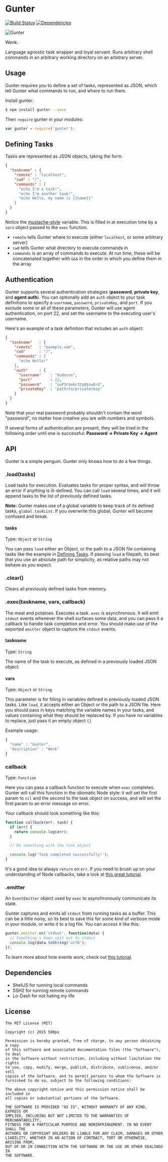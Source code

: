 # Gunter
[![Build Status](https://img.shields.io/travis/500px/gunter.svg?style=flat-square)](https://travis-ci.org/500px/gunter)
[![Dependencies](https://img.shields.io/david/500px/gunter.svg?style=flat-square)](https://david-dm.org/500px/gunter)

![Gunter](gunter.png)

Wenk.

Language agnostic task wrapper and loyal servant.  Runs arbitrary shell commands
in an arbitrary working directory on an arbitrary server.

## Usage

Gunter requires you to define a set of tasks, represented as JSON, which tell
Gunter what commands to run, and where to run them.

Install gunter:
```sh
$ npm install gunter --save
```

Then `require` gunter in your modules:
```js
var gunter = require('gunter');
```

## Defining Tasks

Tasks are represented as JSON objects, taking the form:
```json
{
  "taskname" : {
    "remote" : "localhost",
    "cwd" : "/",
    "commands" : [
      "echo I'm a task!",
      "echo I'm another task!",
      "echo Hello, my name is {{name}}"
    ]
  }
}
```
Notice the [mustache-style](http://mustache.github.io/) variable.  This is
filled in at execution time by a `vars` object passed to the `exec` function.

+ `remote` tells Gunter where to execute (either `localhost`, or some
  arbitrary server)
+ `cwd` tells Gunter what directory to execute commands in
+ `commands` is an array of commands to execute.  At run time, these will be
  concatenated together with `&&`s in the order in which you define them in
  the array

## Authentication

Gunter supports several authentication strategies (**password**, **private key**, and
**agent auth**). You can optionally add an `auth` object to your task definitions
to specify a `username`, `password`, `privateKey`, and `port`.  If you exclude
some or all of these parameters, Gunter will use agent authentication, on port
22, and set the username to the executing user's username.

Here's an example of a task definition that includes an `auth` object:

```json
{
  "taskname"   : {
    "remote"   : "example.com",
    "cwd"      : "/",
    "commands" : [
      "echo Holla!"
    ],
    "auth"     : {
      "username"    : "dudeson",
      "port"        : 22,
      "password"    : "suP3rSekr3tp@$sw0rd",
      "privateKey"  : "path/to/private/key"
    }
  }
}
```

Note that your real password probably shouldn't contain the word "password",
no matter how creative you are with numbers and symbols.

If several forms of authentication are present, they will be tried in the
following order until one is successful:
**Password -> Private Key -> Agent**

## API

Gunter is a simple penguin.  Gunter only knows how to do a few things.

### .load(tasks)

Load tasks for execution.  Evaluates tasks for proper syntax, and will throw
an error if anything is ill-defined.  You can call `load` several times, and it
will append tasks to the list of previously defined tasks.

**Note:** Gunter makes use of a global variable to keep track of its defined
tasks, `global.taskList`.  If you overwrite this global, Gunter will become
confused and break.

#### tasks

Type: `Object` or `String`

You can pass `load` either an Object, or the path to a JSON file containing
tasks like the example in [Defining Tasks](#defining-tasks). If passing `load`
a filepath, its best that you use an absolute path for simplicity, as relative
paths may not behave as you expect.

### .clear()

Clears all previously defined tasks from memory.

### .exec(taskname, vars, callback)

The meat and potatoes.  Executes a task.  `exec` is asynchronous.  It will emit
`stdout` events whenever the shell surfaces some data, and you can pass it a
callback to handle task completion and error.  You should make use of the exported
`emitter` object to capture the `stdout` events.

#### taskname

Type: `String`

The name of the task to execute, as defined in a previously loaded JSON object.

#### vars

Type: `Object` or `String`

This parameter is for filling in variables defined in previously loaded
JSON tasks.  Like `load`, it accepts either an Object or the path to a JSON
file.  Here you should pass in keys matching the variable names in your tasks,
and values containing what they should be replaced by. If you have no variables
to replace, just pass it an empty object `{}`

Example usage:
```js
{
  "name" : "Gunter",
  "description" : "Wenk"
}
```

### callback

Type: `Function`

Here you can pass a callback function to execute when `exec` completes.  Gunter
will call this function in the idiomatic Node style: it will set the first param
to `nil` and the second to the task object on success, and will set the first
param to an error message on error.

Your callback should look something like this:
```js
function callback(err, task) {
  if (err) {
    return console.log(err);
  }

  // Do something with the task object

  console.log('Task completed successfully!');
}
```

It's a good idea to always `return` on `err`.  If you need to brush up on your
understanding of Node callbacks, take a look at
[this great tutorial](https://github.com/maxogden/art-of-node#callbacks).

### .emitter

An `EventEmitter` object used by `exec` to asynchronously communicate its state.

Gunter captures and emits all `stdout` from running tasks as a buffer.  This can 
be a little noisy, so its best to save this for some kind of verbose mode in your
module, or write it to a log file.  You can access it like this:
```js
gunter.emitter.on('stdout', function(data) {
  // Something's been spit out to stdout
  console.log(data.toString('utf8');
});
```


To learn more about how events work, check out
[this tutorial](https://github.com/maxogden/art-of-node#events).

## Dependencies

+ ShellJS for running local commands
+ SSH2 for running remote commands
+ Lo-Dash for not hating my life

## License

```
The MIT License (MIT)

Copyright (c) 2015 500px

Permission is hereby granted, free of charge, to any person obtaining a copy
of this software and associated documentation files (the "Software"), to deal
in the Software without restriction, including without limitation the rights
to use, copy, modify, merge, publish, distribute, sublicense, and/or sell
copies of the Software, and to permit persons to whom the Software is
furnished to do so, subject to the following conditions:

The above copyright notice and this permission notice shall be included in
all copies or substantial portions of the Software.

THE SOFTWARE IS PROVIDED "AS IS", WITHOUT WARRANTY OF ANY KIND, EXPRESS OR
IMPLIED, INCLUDING BUT NOT LIMITED TO THE WARRANTIES OF MERCHANTABILITY,
FITNESS FOR A PARTICULAR PURPOSE AND NONINFRINGEMENT. IN NO EVENT SHALL THE
AUTHORS OR COPYRIGHT HOLDERS BE LIABLE FOR ANY CLAIM, DAMAGES OR OTHER
LIABILITY, WHETHER IN AN ACTION OF CONTRACT, TORT OR OTHERWISE, ARISING FROM,
OUT OF OR IN CONNECTION WITH THE SOFTWARE OR THE USE OR OTHER DEALINGS IN
THE SOFTWARE.
```

